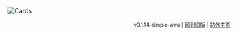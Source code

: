 ![Cards](https://cards.jerryz.com.cn/api?img=5&date=2025-01-01&str=+2025+年&qq=3276839942&gitee=%40xiaozhisans&github=%40XiaozhiSans&bilibili=%40XiaozhiSans&telegram=%40XiaozhiSans&microsoft=%40XiaozhiSans&email=xiaozhisans%40qq.com&quote=%28￣﹃￣%29+不能熬夜&color=172%2C172%2C255%2C1)

<div align="right">

<sup>v0.1.14-simple-awa | [回到旧版](./README.old.md) | [站外主页](https://xsawa.dev.tc/XiaozhiSans/)</sup>

</div>
